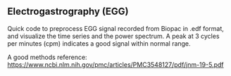 ## Electrogastrography (EGG) 

Quick code to preprocess EGG signal recorded from Biopac in .edf format, and visualize the time series and the power spectrum. A peak at 3 cycles per minutes (cpm) indicates a good signal within normal range.

A good methods reference: https://www.ncbi.nlm.nih.gov/pmc/articles/PMC3548127/pdf/jnm-19-5.pdf
